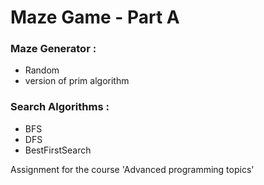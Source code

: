 # Maze Game - Part A
### Maze Generator : 
* Random 
* version of prim algorithm

### Search Algorithms : 
* BFS
* DFS
* BestFirstSearch

Assignment for the course 'Advanced programming topics'

